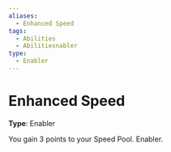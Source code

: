 ```yaml
---
aliases:
  - Enhanced Speed
tags:
  - Abilities
  - Abilitiesnabler
type:
  - Enabler
---
```


# Enhanced Speed

**Type**: Enabler

You gain 3 points to your Speed Pool. Enabler.
